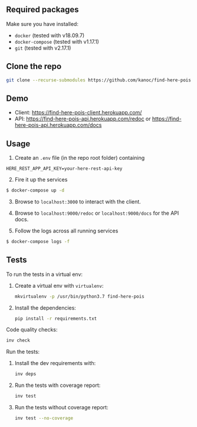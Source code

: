 ## Required packages

Make sure you have installed:
 * ``docker`` (tested with v18.09.7)
 * ``docker-compose`` (tested with v1.17.1)
 * ``git`` (tested with v2.17.1)

## Clone the repo

```bash
git clone --recurse-submodules https://github.com/kanoc/find-here-pois.git
```

## Demo

* Client: https://find-here-pois-client.herokuapp.com/
* API: https://find-here-pois-api.herokuapp.com/redoc or https://find-here-pois-api.herokuapp.com/docs

## Usage

1. Create an `.env` file (in the repo root folder) containing
```.env
HERE_REST_APP_API_KEY=your-here-rest-api-key
```

2. Fire it up the services
```bash
$ docker-compose up -d
```

3. Browse to `localhost:3000` to interact with the client.

4. Browse to `localhost:9000/redoc` or `localhost:9000/docs` for the API docs.

5. Follow the logs across all running services
```bash
$ docker-compose logs -f
```

## Tests

To run the tests in a virtual env:
1. Create a virtual env with `virtualenv`:
   ```bash
   mkvirtualenv -p /usr/bin/python3.7 find-here-pois
   ```
2. Install the dependencies:
   ```bash
   pip install -r requirements.txt
   ```

Code quality checks:
```bash
inv check
```

Run the tests:
1. Install the dev requirements with:
    ```bash
    inv deps
    ```
2. Run the tests with coverage report:
    ```bash
    inv test
    ```
3. Run the tests without coverage report:
    ```bash
    inv test --no-coverage
    ```
